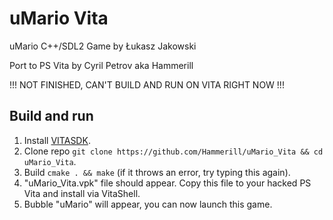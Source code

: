 # uMario Vita
uMario C++/SDL2 Game by Łukasz Jakowski

Port to PS Vita by Cyril Petrov aka Hammerill

!!! NOT FINISHED, CAN'T BUILD AND RUN ON VITA RIGHT NOW !!!

## Build and run
1. Install [VITASDK](https://vitasdk.org/).
2. Clone repo `git clone https://github.com/Hammerill/uMario_Vita && cd uMario_Vita`.
3. Build `cmake . && make` (if it throws an error, try typing this again).
4. "uMario_Vita.vpk" file should appear. Copy this file to your hacked PS Vita and install via VitaShell.
5. Bubble "uMario" will appear, you can now launch this game.
